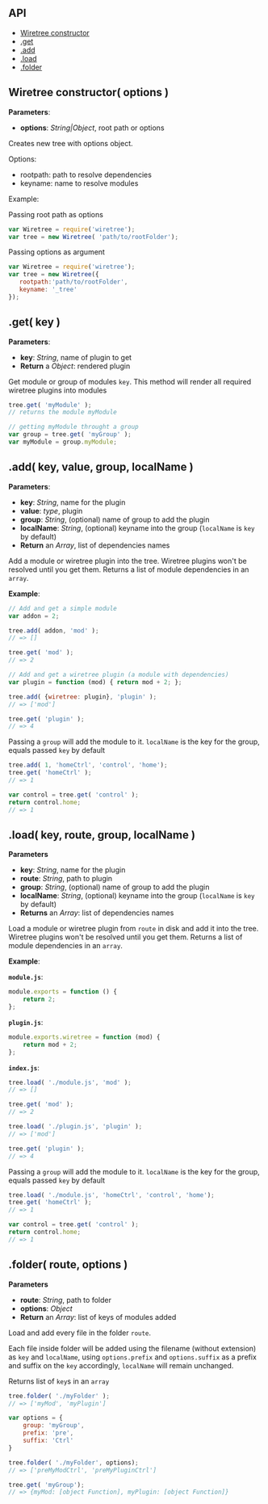 API
---

- [Wiretree constructor](#wiretree-constructor-options-)
- [.get](#get-key-)
- [.add](#add-key-value-group-localname-)
- [.load](#load-key-route-group-localname-)
- [.folder](#folder-route-options-)

Wiretree constructor( options )
-------------------------------


**Parameters**:

- **options**:  *String|Object*,  root path or options


Creates new tree with options object.

Options:
- rootpath: path to resolve dependencies
- keyname: name to resolve modules

Example:

Passing root path as options

```js
var Wiretree = require('wiretree');
var tree = new Wiretree( 'path/to/rootFolder');
```

Passing options as argument

```js
var Wiretree = require('wiretree');
var tree = new Wiretree({
   rootpath:'path/to/rootFolder',
   keyname: '_tree'
});
```



.get( key )
-----------

**Parameters**:

- **key**:  *String*,  name of plugin to get
- **Return** a *Object*:  rendered plugin


Get module or group of modules `key`.
This method will render all required wiretree plugins into modules

```js
tree.get( 'myModule' );
// returns the module myModule

// getting myModule throught a group
var group = tree.get( 'myGroup' );
var myModule = group.myModule;
```



.add( key, value, group, localName )
------------------------------------

**Parameters**:

- **key**:  *String*,  name for the plugin
- **value**:  *type*,  plugin
- **group**:  *String*,  (optional) name of group to add the plugin
- **localName**:  *String*,  (optional) keyname into the group (`localName` is `key` by default)
- **Return** an *Array*,  list of dependencies names



Add a module or wiretree plugin into the tree. Wiretree plugins won't be resolved until you get them.
Returns a list of module dependencies in an `array`.

**Example**:

```js
// Add and get a simple module
var addon = 2;

tree.add( addon, 'mod' );
// => []

tree.get( 'mod' );
// => 2

// Add and get a wiretree plugin (a module with dependencies)
var plugin = function (mod) { return mod + 2; };

tree.add( {wiretree: plugin}, 'plugin' );
// => ['mod']

tree.get( 'plugin' );
// => 4
```

Passing a `group` will add the module to it. `localName` is the key for the group, equals passed `key` by default

```js
tree.add( 1, 'homeCtrl', 'control', 'home');
tree.get( 'homeCtrl' );
// => 1

var control = tree.get( 'control' );
return control.home;
// => 1
```



.load( key, route, group, localName )
-------------------------------------


**Parameters**

- **key**:  *String*,  name for the plugin
- **route**:  *String*,  path to plugin
- **group**:  *String*,  (optional) name of group to add the plugin
- **localName**:  *String*,  (optional) keyname into the group (`localName` is `key` by default)
- **Returns** an *Array*:  list of dependencies names


Load a module or wiretree plugin from `route` in disk and add it into the tree. Wiretree plugins won't be resolved until you get them.
Returns a list of module dependencies in an `array`.

**Example**:

**`module.js`**:
```js
module.exports = function () {
    return 2;
};
```

**`plugin.js`**:
```js
module.exports.wiretree = function (mod) {
    return mod + 2;
};
```

**`index.js`**:
```js
tree.load( './module.js', 'mod' );
// => []

tree.get( 'mod' );
// => 2

tree.load( './plugin.js', 'plugin' );
// => ['mod']

tree.get( 'plugin' );
// => 4
```

Passing a `group` will add the module to it. `localName` is the key for the group, equals passed `key` by default

```js
tree.load( './module.js', 'homeCtrl', 'control', 'home');
tree.get( 'homeCtrl' );
// => 1

var control = tree.get( 'control' );
return control.home;
// => 1
```



.folder( route, options )
-------------------------


**Parameters**

- **route**:  *String*,  path to folder
- **options**:  *Object*
- **Return** an *Array*:  list of keys of modules added


Load and add every file in the folder `route`.

Each file inside folder will be added using the filename (without extension) as `key` and `localName`,
using `options.prefix` and `options.suffix` as a prefix and suffix on the `key` accordingly, `localName` will
remain unchanged.

Returns list of `key`s in an `array`

```js
tree.folder( './myFolder' );
// => ['myMod', 'myPlugin']

var options = {
    group: 'myGroup',
    prefix: 'pre',
    suffix: 'Ctrl'
}

tree.folder( './myFolder', options);
// => ['preMyModCtrl', 'preMyPluginCtrl']

tree.get( 'myGroup');
// => {myMod: [object Function], myPlugin: [object Function]}
```
